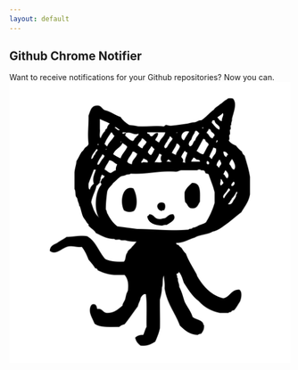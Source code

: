 ```yaml
---
layout: default
---
```


<h2>Github Chrome Notifier</h2>
Want to receive notifications for your Github repositories? Now you can.
<img src="assets/github-codercat.png"/>